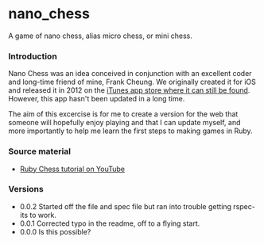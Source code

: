 # nano_chess
A game of nano chess, alias micro chess, or mini chess.

### Introduction
Nano Chess was an idea conceived in conjunction with an excellent coder and long-time friend of mine, Frank Cheung.  We originally created it for iOS and released it in 2012 on the [iTunes app store where it can still be found](https://itunes.apple.com/gb/app/nano-chess/id513295391?mt=8 "Nano Chess on the iTunes App Store").
However, this app hasn't been updated in a long time.

The aim of this excercise is for me to create a version for the web that someone will hopefully enjoy playing and that I can update myself, and more importantly to help me learn the first steps to making games in Ruby.

### Source material
- [Ruby Chess tutorial on YouTube](https://www.youtube.com/watch?v=NshosbvkG3k "Ruby Chess tutorial by Chong Kim")

### Versions
- 0.0.2 Started off the file and spec file but ran into trouble getting rspec-its to work.
- 0.0.1 Corrected typo in the readme, off to a flying start.
- 0.0.0 Is this possible?
